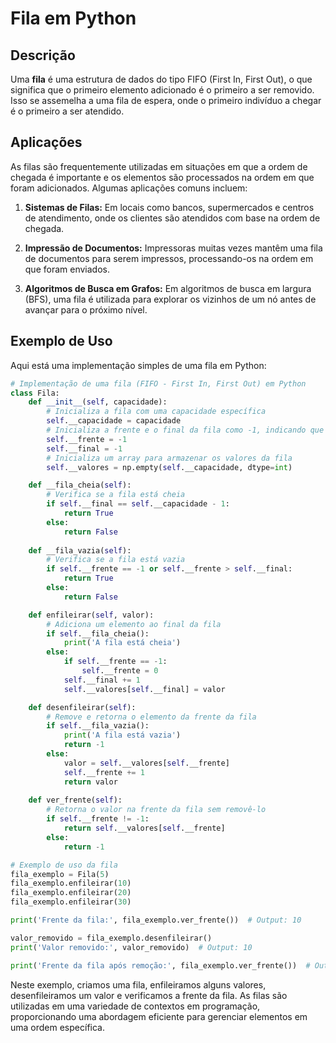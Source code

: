 # Fila em Python

## Descrição

Uma **fila** é uma estrutura de dados do tipo FIFO (First In, First Out), o que significa que o primeiro elemento adicionado é o primeiro a ser removido. Isso se assemelha a uma fila de espera, onde o primeiro indivíduo a chegar é o primeiro a ser atendido.

## Aplicações

As filas são frequentemente utilizadas em situações em que a ordem de chegada é importante e os elementos são processados na ordem em que foram adicionados. Algumas aplicações comuns incluem:

1. **Sistemas de Filas:** Em locais como bancos, supermercados e centros de atendimento, onde os clientes são atendidos com base na ordem de chegada.

2. **Impressão de Documentos:** Impressoras muitas vezes mantêm uma fila de documentos para serem impressos, processando-os na ordem em que foram enviados.

3. **Algoritmos de Busca em Grafos:** Em algoritmos de busca em largura (BFS), uma fila é utilizada para explorar os vizinhos de um nó antes de avançar para o próximo nível.

## Exemplo de Uso

Aqui está uma implementação simples de uma fila em Python:

```python
# Implementação de uma fila (FIFO - First In, First Out) em Python
class Fila:
    def __init__(self, capacidade):
        # Inicializa a fila com uma capacidade específica
        self.__capacidade = capacidade
        # Inicializa a frente e o final da fila como -1, indicando que está vazia
        self.__frente = -1
        self.__final = -1
        # Inicializa um array para armazenar os valores da fila
        self.__valores = np.empty(self.__capacidade, dtype=int)

    def __fila_cheia(self):
        # Verifica se a fila está cheia
        if self.__final == self.__capacidade - 1:
            return True
        else:
            return False
    
    def __fila_vazia(self):
        # Verifica se a fila está vazia
        if self.__frente == -1 or self.__frente > self.__final:
            return True
        else:
            return False  

    def enfileirar(self, valor):
        # Adiciona um elemento ao final da fila
        if self.__fila_cheia():
            print('A fila está cheia')
        else:
            if self.__frente == -1:
                self.__frente = 0
            self.__final += 1
            self.__valores[self.__final] = valor

    def desenfileirar(self):
        # Remove e retorna o elemento da frente da fila
        if self.__fila_vazia():
            print('A fila está vazia')
            return -1
        else:
            valor = self.__valores[self.__frente]
            self.__frente += 1
            return valor
    
    def ver_frente(self):
        # Retorna o valor na frente da fila sem removê-lo
        if self.__frente != -1:
            return self.__valores[self.__frente]
        else:
            return -1

# Exemplo de uso da fila
fila_exemplo = Fila(5)
fila_exemplo.enfileirar(10)
fila_exemplo.enfileirar(20)
fila_exemplo.enfileirar(30)

print('Frente da fila:', fila_exemplo.ver_frente())  # Output: 10

valor_removido = fila_exemplo.desenfileirar()
print('Valor removido:', valor_removido)  # Output: 10

print('Frente da fila após remoção:', fila_exemplo.ver_frente())  # Output: 20
```

Neste exemplo, criamos uma fila, enfileiramos alguns valores, desenfileiramos um valor e verificamos a frente da fila. As filas são utilizadas em uma variedade de contextos em programação, proporcionando uma abordagem eficiente para gerenciar elementos em uma ordem específica.